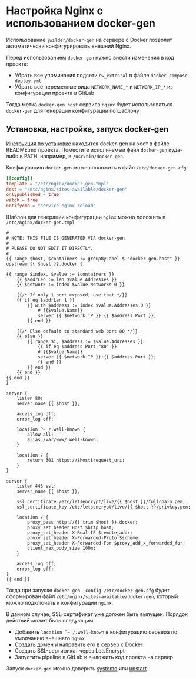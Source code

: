 Настройка Nginx с использованием docker-gen
===========================================

Использование `jwilder/docker-gen` на сервере с Docker позволит автоматически
конфигурировать внешний Nginx.

Перед использованием `docker-gen` нужно внести изменения в код проекта:

* Убрать все упоминания подсети `nw_extenral` в файле `docker-compose-deploy.yml`
* Убрать все переменные вида `NETWORK_NAME_*` и `NETWORK_IP_*` из конфигурации проекта в GitLab 

Тогда метка `docker-gen.host` сервиса `nginx` будет использоваться `docker-gen` для генерации конфигурации по шаблону 

## Установка, настройка, запуск docker-gen

[Инструкция по установке][1] находится docker-gen на хост в файле README.md проекта.
Поместите исполняемый файл `docker-gen` куда-либо в PATH, например, в `/usr/bin/docker-gen`.   

Конфигурацию `docker-gen` можно положить в файл `/etc/docker-gen.cfg`

```toml
[[config]]
template = "/etc/nginx/docker-gen.tmpl"
dest = "/etc/nginx/sites-available/docker-gen"
onlypublished = true
watch = true
notifycmd = "service nginx reload"
```

Шаблон для генерации конфигурации `nginx` можно положить в `/etc/nginx/docker-gen.tmpl`

```
#
# NOTE: THIS FILE IS GENERATED VIA docker-gen
#
# PLEASE DO NOT EDIT IT DIRECTLY.
#
{{ range $host, $containers := groupByLabel $ "docker-gen.host" }}
upstream {{ $host }}.docker {

{{ range $index, $value := $containers }}
    {{ $addrLen := len $value.Addresses }}
    {{ $network := index $value.Networks 0 }}

    {{/* If only 1 port exposed, use that */}}
    {{ if eq $addrLen 1 }}
        {{ with $address := index $value.Addresses 0 }}
            # {{$value.Name}}
            server {{ $network.IP }}:{{ $address.Port }};
        {{ end }}

    {{/* Else default to standard web port 80 */}}
    {{ else }}
        {{ range $i, $address := $value.Addresses }}
            {{ if eq $address.Port "80" }}
            # {{$value.Name}}
            server {{ $network.IP }}:{{ $address.Port }};
            {{ end }}
        {{ end }}
    {{ end }}
{{ end }}
}

server {
    listen 80;
    server_name {{ $host }};

    access_log off;
    error_log off;

    location ^~ /.well-known {
        allow all;
        alias /var/www/.well-known;
    }

    location / {
        return 301 https://$host$request_uri;
    }
}

server {
    listen 443 ssl;
    server_name {{ $host }};

    ssl_certificate /etc/letsencrypt/live/{{ $host }}/fullchain.pem;
    ssl_certificate_key /etc/letsencrypt/live/{{ $host }}/privkey.pem;

    location / {
        proxy_pass http://{{ trim $host }}.docker;
        proxy_set_header Host $http_host;
        proxy_set_header X-Real-IP $remote_addr;
        proxy_set_header X-Forwarded-Proto $scheme;
        proxy_set_header X-Forwarded-For $proxy_add_x_forwarded_for;
        client_max_body_size 100m;
    }

    access_log off;
    error_log off;
}
{{ end }}
```

Тогда при запуске `docker-gen -config /etc/docker-gen.cfg` будет сформирован
файл `/etc/nginx/sites-available/docker-gen`, который можно подключать к конфигурации `nginx`.

В данном случае, SSL-сертификат уже должен быть выпущен. Порядок действий может быть следующим:

* Добавить `location ^~ /.well-known` в конфигурацию сервера по умолчанию внешнего `nginx`
* Создать домен и направить его в сервер с Docker
* Создать SSL-сертификат через LetsEncrypt
* Запустить pipeline в GitLab и выложить код проекта на сервер  

Запуск `docker-gen` можно доверить [systemd][1] или [upstart][2]

[1]: https://github.com/jwilder/docker-gen#host-install
[2]: https://github.com/jwilder/docker-gen/blob/master/examples/docker-gen.service
[3]: https://github.com/jwilder/docker-gen/blob/master/examples/docker-gen.upstart.conf
